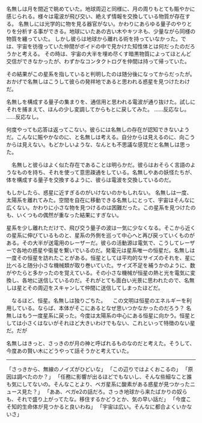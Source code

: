 名無しは月を間近で眺めていた。地球周辺と同様に、月の周りもとても賑やかに感じられる。様々は電波が飛び交い、絶えず情報を交換している物質が存在する。
名無しには光学的に物を見る器官がない。かわりにあらゆる量子のやりとりを分析する事ができる。地球にいたあの古い木やキツネも、少量ながら同様の物質を纏っていた。
しかし彼らは地球から離れる術を持っていなかった。では、宇宙を彷徨っていた仲間がボイドの中で見かけた知性体とは何だったのだろうかと考える。
その時は、宇宙の大半を埋め尽くす暗黒物質によってほとんど交信ができなかったが、わずかなコンタクトログを仲間は持って帰っていた。

その結果がこの星系を指していると判明したのは随分後になってからだったが。おかげで名無しはこうして彼らの発祥地であると思われる惑星を見つけたわけだ。

名無しを構成する量子の集まりを、通信用と思われる電波が通り抜けた。試しにそれを捕まえて、ほんの少し変調してからもとに戻してみた。
……反応なし。
……反応なし。

何度やっても応答は返ってこない。彼らには名無しの存在が認知できないようだ。こんなに賑やかなのに、と名無しは考える。自分からは見えるのに、向こうからは見えない。もどかしいような、なんとも不思議な感覚だと名無しは思った。

　名無しと彼らはよく似た存在であることは明らかだ。彼らはおそらく言語のようなものを持ち、それを使って意思疎通をしている。名無しやあの妖怪たちが、体を構成する量子を交換するように、彼らは電波を交換しているのだ。



もしかしたら、惑星に近すぎるのがいけないのかもしれない。
名無しは一度、太陽系を離れてみた。空間を自在に移動できる名無しにとって、宇宙はそんなに広くない。かわりに小さな物を見つけるのは困難だった。この星系を見つけたのも、いくつもの偶然が重なった結果にすぎない。

星系を少し離れただけで、飛び交う量子の波は一気に少なくなる。そこから近くの星系に伸びているものと、星系の外側を巡って中心へと再び戻っていくものがある。その大半が送電用のレーザーだ。彼らの活動源は電気で、こうしてレーザーで各地の惑星や衛星を繋いでいるのだ。発電元は星系唯一の恒星だ。名無しは一度その恒星を訪れたことがある。恒星としては平均的なサイズのそれを、星に比べると随分小さな機械類が取り巻いていた。サイズ不足を補うかのように、数がやたらと多かったのを覚えている。その小さな機械が恒星の熱と光を電気に変換し、各地に送信しているのだ。それがとても面白い光景に思われたので、名無しは星とその周辺をスキャンして仲間に送信してしまったほどだ。


　なるほど、恒星。名無しは独りごちた。
　この文明は恒星のエネルギーを利用している。ならば、本体がそこにあるとなぜ思いつかなかったのだろう？
名無しはもう一度星系に戻った。今度は太陽系の中心にある恒星に向かう。恒星としては小さくはないがそれほど大きいわけでもない、これといって特徴のない星だ。だが


名無しはきっと、さっきのが月の神と呼ばれるものなのだと考えた。そうして、今度あの賢い木にどうやって話そうかと考えていた。


---

「さっきから、無線のノイズがひどいな」
「この辺りではよくおこるの」
「原因は調べたのか？」
「任務に影響が出るほどでもないし、そんな些細なこと誰も気にしてないの。そんなことより、ベガ星系に酸素がある惑星が見つかったニュース見た？」
「ああ、ベガe2の話だろ。さっき地球から来たばかりの奴らも、それで盛り上がってたな。移住するかどうとか、気の早い話だ」
「今度こそ知的生命体が見つかると良いわね」
「宇宙は広い。そんなに都合よくいかないさ」